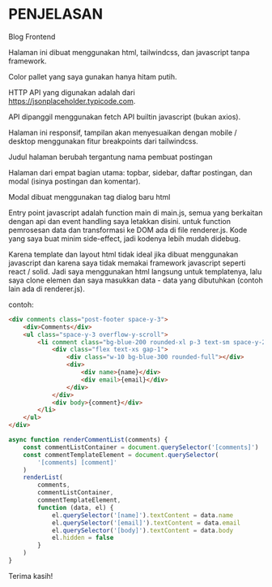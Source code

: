 # PENJELASAN

Blog Frontend

Halaman ini dibuat menggunakan html, tailwindcss, dan javascript tanpa framework.

Color pallet yang saya gunakan hanya hitam putih.

HTTP API yang digunakan adalah dari https://jsonplaceholder.typicode.com.

API dipanggil menggunakan fetch API builtin javascript (bukan axios).

Halaman ini responsif, tampilan akan menyesuaikan dengan mobile / desktop menggunakan fitur breakpoints dari tailwindcss.

Judul halaman berubah tergantung nama pembuat postingan 

Halaman dari empat bagian utama: topbar, sidebar, daftar postingan, dan modal (isinya postingan dan komentar).

Modal dibuat menggunakan tag dialog baru html

Entry point javascript adalah function main di main.js, semua yang berkaitan dengan api dan event handling saya letakkan disini. untuk function pemrosesan data dan transformasi ke DOM ada di file renderer.js. Kode yang saya buat minim side-effect, jadi kodenya lebih mudah didebug.

Karena template dan layout html tidak ideal jika dibuat menggunakan javascript dan karena saya tidak memakai framework javascript seperti react / solid. Jadi saya menggunakan html langsung untuk templatenya, lalu saya clone elemen dan saya masukkan data - data yang dibutuhkan (contoh lain ada di renderer.js).

contoh:

```html
<div comments class="post-footer space-y-3">
    <div>Comments</div>
    <ul class="space-y-3 overflow-y-scroll">
        <li comment class="bg-blue-200 rounded-xl p-3 text-sm space-y-2">
            <div class="flex text-xs gap-1">
                <div class="w-10 bg-blue-300 rounded-full"></div>
                <div>
                    <div name>{name}</div>
                    <div email>{email}</div>
                </div>
            </div>
            <div body>{comment}</div>
        </li>
    </ul>
</div>
```

```javascript
async function renderCommentList(comments) {
    const commentListContainer = document.querySelector('[comments]')
    const commentTemplateElement = document.querySelector(
        '[comments] [comment]'
    )
    renderList(
        comments,
        commentListContainer,
        commentTemplateElement,
        function (data, el) {
            el.querySelector('[name]').textContent = data.name
            el.querySelector('[email]').textContent = data.email
            el.querySelector('[body]').textContent = data.body
            el.hidden = false
        }
    )
}
```

Terima kasih!